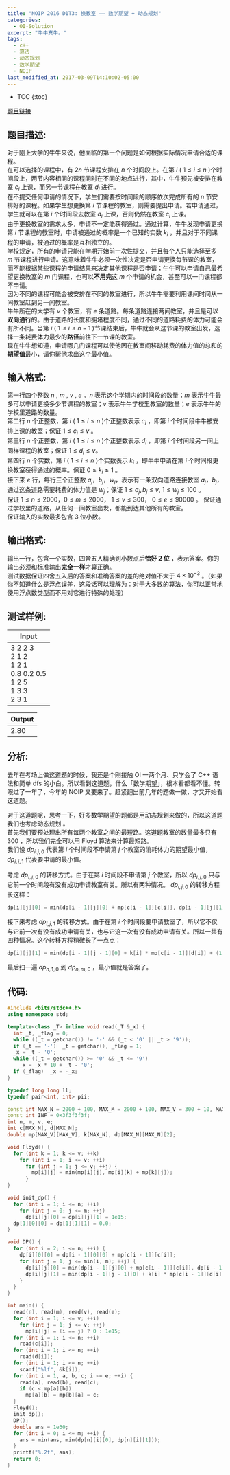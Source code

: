 ```yaml
---
title: "NOIP 2016 D1T3: 换教室 —— 数学期望 + 动态规划"
categories:
  - OI-Solution
excerpt: "牛牛真牛。"
tags:
  - c++
  - 算法
  - 动态规划
  - 数学期望
  - NOIP
last_modified_at: 2017-03-09T14:10:02-05:00
---
```


* TOC
{:toc}

[题目链接](https://vijos.org/p/2005)

## 题目描述:

对于刚上大学的牛牛来说，他面临的第一个问题是如何根据实际情况申请合适的课程。<br>
在可以选择的课程中，有 $2n$ 节课程安排在 $n$ 个时间段上。在第 $i$ ( $1 \leq i \leq n$ )个时间段上，两节内容相同的课程同时在不同的地点进行，其中，牛牛预先被安排在教室 $c_i$ 上课，而另一节课程在教室 $d_i$ 进行。<br>
在不提交任何申请的情况下，学生们需要按时间段的顺序依次完成所有的 $n$ 节安排好的课程。如果学生想更换第 $i$ 节课程的教室，则需要提出申请。若申请通过，学生就可以在第 $i$ 个时间段去教室 $d_i$ 上课，否则仍然在教室 $c_i$ 上课。<br>
由于更换教室的需求太多，申请不一定能获得通过。通过计算，牛牛发现申请更换第 $i$ 节课程的教室时，申请被通过的概率是一个已知的实数 $k_i$ ，并且对于不同课程的申请，被通过的概率是互相独立的。<br>
学校规定，所有的申请只能在学期开始前一次性提交，并且每个人只能选择至多 $m$ 节课程进行申请。这意味着牛牛必须一次性决定是否申请更换每节课的教室，而不能根据某些课程的申请结果来决定其他课程是否申请；牛牛可以申请自己最希望更换教室的 $m$ 门课程，也可以**不用完**这 $m$ 个申请的机会，甚至可以一门课程都不申请。<br>
因为不同的课程可能会被安排在不同的教室进行，所以牛牛需要利用课间时间从一间教室赶到另一间教室。<br>
牛牛所在的大学有 $v$ 个教室，有 $e$ 条道路。每条道路连接两间教室，并且是可以**双向通行**的。由于道路的长度和拥堵程度不同，通过不同的道路耗费的体力可能会有所不同。当第 $i$ ( $1 \leq i \leq n-1$ )节课结束后，牛牛就会从这节课的教室出发，选择一条耗费体力最少的**路径**前往下一节课的教室。<br>
现在牛牛想知道，申请哪几门课程可以使他因在教室间移动耗费的体力值的总和的**期望值**最小，请你帮他求出这个最小值。

## 输入格式:

第一行四个整数 $n$ , $m$ , $v$ , $e$ 。$n$ 表示这个学期内的时间段的数量；$m$ 表示牛牛最多可以申请更换多少节课程的教室；$v$ 表示牛牛学校里教室的数量；$e$ 表示牛牛的学校里道路的数量。<br>
第二行 $n$ 个正整数，第 $i$ ( $1 \leq i \leq n$ )个正整数表示 $c_i$ ，即第 $i$ 个时间段牛牛被安排上课的教室；保证 $1 \leq c_i \leq v$ 。<br>
第三行 $n$ 个正整数，第 $i$ ( $1 \leq i \leq n$ )个正整数表示 $d_i$ ，即第 $i$ 个时间段另一间上同样课程的教室；保证 $1 \leq d_i \leq v$。<br>
第四行 $n$ 个实数，第 $i$ ( $1 \leq i \leq n$ )个实数表示 $k_i$ ，即牛牛申请在第 $i$ 个时间段更换教室获得通过的概率。保证 $0 \leq k_i \leq 1$ 。<br>
接下来 $e$ 行，每行三个正整数 $a_j$，$b_j$，$w_j$，表示有一条双向道路连接教室 $a_j$，$b_j$，通过这条道路需要耗费的体力值是 $w_j$；保证 $1 \leq a_j, b_j \leq v$, $1 \leq w_j \leq 100$ 。<br>
保证 $1 \leq n \leq 2000$，$0 \leq m \leq 2000$， $1 \leq v \leq 300$， $0 \leq e \leq 90000$ 。
保证通过学校里的道路，从任何一间教室出发，都能到达其他所有的教室。<br>
保证输入的实数最多包含 $3$ 位小数。

## 输出格式:

输出一行，包含一个实数，四舍五入精确到小数点后**恰好 $2$ 位** ，表示答案。你的输出必须和标准输出**完全一样**才算正确。<br>
测试数据保证四舍五入后的答案和准确答案的差的绝对值不大于 $4 \times 10^{-3}$ 。（如果你不知道什么是浮点误差，这段话可以理解为：对于大多数的算法，你可以正常地使用浮点数类型而不用对它进行特殊的处理）

## 测试样例:

|Input|
| ---------- |
| 3 2 2 3 <br> 2 1 2 <br> 1 2 1 <br> 0.8 0.2 0.5 <br> 1 2 5 <br> 1 3 3 <br> 2 3 1|

|Output|
| ---------- |
|2.80|

## 分析:

去年在考场上做这道题的时候，我还是个刚接触 OI 一两个月、只学会了 C++ 语法和简单 dfs 的小白。所以看到这道题，什么「数学期望」，根本看都看不懂。转眼过了一年了，今年的 NOIP 又要来了。赶紧翻出前几年的题做一做，才又开始看这道题。

对于这道题呢，思考一下，好多数学期望的题都是用动态规划来做的，所以这道题我们也考虑动态规划 。<br>
首先我们要预处理出所有每两个教室之间的最短路。这道题教室的数量最多只有 300 ，所以我们完全可以用 Floyd 算法来计算最短路。<br>
我们设 $dp_{i, j, 0}$ 代表第 $i$ 个时间段不申请第 $j$ 个教室的消耗体力的期望最小值， $dp_{i, j, 1}$ 代表要申请的最小值。

考虑 $dp_{i, j, 0}$ 的转移方式。由于在第 $i$ 时间段不申请第 $j$ 个教室，所以 $dp_{i, j, 0}$ 只与它前一个时间段有没有成功申请教室有关。所以有两种情况。 $dp_{i, j, 0}$ 的转移方程长这样：

```c++
dp[i][j][0] = min(dp[i - 1][j][0] + mp[c[i - 1]][c[i]], dp[i - 1][j][1] + k[i - 1] * mp[d[i - 1]][c[i]] + (1 - k[i - 1]) * mp[c[i - 1]][c[i]]);
```
接下来考虑 $dp_{i, j, 1}$ 的转移方式。由于在第 $i$ 个时间段要申请教室了，所以它不仅与它前一次有没有成功申请有关，也与它这一次有没有成功申请有关。所以一共有四种情况。这个转移方程稍微长了一点点：

```c++
dp[i][j][1] = min(dp[i - 1][j - 1][0] + k[i] * mp[c[i - 1]][d[i]] + (1 - k[i]) * mp[c[i - 1]][c[i]], dp[i - 1][j - 1][1] + k[i - 1] * k[i] * mp[d[i - 1]][d[i]] + (1 - k[i - 1]) * k[i] * mp[c[i - 1]][d[i]] + k[i - 1] * (1 - k[i]) * mp[d[i - 1]][c[i]] + (1 - k[i - 1]) * (1 - k[i]) * mp[c[i - 1]][c[i]]);
```

最后扫一遍 $dp_{n, 1, 0}$ 到 $dp_{n, m, 0}$ ，最小值就是答案了。

## 代码:

```c++
#include <bits/stdc++.h>
using namespace std;

template<class _T> inline void read(_T &_x) {
  int _t, _flag = 0;
  while ((_t = getchar()) != '-' && (_t < '0' || _t > '9'));
  if (_t == '-')  _t = getchar(), _flag = 1;
  _x = _t - '0';
  while ((_t = getchar()) >= '0' && _t <= '9')
    _x = _x * 10 + _t - '0';
  if (_flag)  _x = -_x;
}

typedef long long ll;
typedef pair<int, int> pii;

const int MAX_N = 2000 + 100, MAX_M = 2000 + 100, MAX_V = 300 + 10, MAX_E = 90000 + 100;
const int INF = 0x3f3f3f3f;
int n, m, v, e;
int c[MAX_N], d[MAX_N];
double mp[MAX_V][MAX_V], k[MAX_N], dp[MAX_N][MAX_N][2];

void Floyd() {
  for (int k = 1; k <= v; ++k)
    for (int i = 1; i <= v; ++i)
      for (int j = 1; j <= v; ++j) {
        mp[i][j] = min(mp[i][j], mp[i][k] + mp[k][j]);
      }
}

void init_dp() {
  for (int i = 1; i <= n; ++i)
    for (int j = 0; j <= m; ++j)
      dp[i][j][0] = dp[i][j][1] = 1e15;
  dp[1][0][0] = dp[1][1][1] = 0.0;
}

void DP() {
  for (int i = 2; i <= n; ++i) {
    dp[i][0][0] = dp[i - 1][0][0] + mp[c[i - 1]][c[i]];
    for (int j = 1; j <= min(i, m); ++j) {
      dp[i][j][0] = min(dp[i - 1][j][0] + mp[c[i - 1]][c[i]], dp[i - 1][j][1] + k[i - 1] * mp[d[i - 1]][c[i]] + (1 - k[i - 1]) * mp[c[i - 1]][c[i]]);
      dp[i][j][1] = min(dp[i - 1][j - 1][0] + k[i] * mp[c[i - 1]][d[i]] + (1 - k[i]) * mp[c[i - 1]][c[i]], dp[i - 1][j - 1][1] + k[i - 1] * k[i] * mp[d[i - 1]][d[i]] + (1 - k[i - 1]) * k[i] * mp[c[i - 1]][d[i]] + k[i - 1] * (1 - k[i]) * mp[d[i - 1]][c[i]] + (1 - k[i - 1]) * (1 - k[i]) * mp[c[i - 1]][c[i]]);
    }
  }
}

int main() {
  read(n), read(m), read(v), read(e);
  for (int i = 1; i <= v; ++i)
    for (int j = 1; j <= v; ++j)
      mp[i][j] = (i == j) ? 0 : 1e15;
  for (int i = 1; i <= n; ++i)
    read(c[i]);
  for (int i = 1; i <= n; ++i)
    read(d[i]);
  for (int i = 1; i <= n; ++i)
    scanf("%lf", &k[i]);
  for (int i = 1, a, b, c; i <= e; ++i) {
    read(a), read(b), read(c);
    if (c < mp[a][b])
      mp[a][b] = mp[b][a] = c;
  }
  Floyd();
  init_dp();
  DP();
  double ans = 1e30;
  for (int i = 0; i <= m; ++i) {
    ans = min(ans, min(dp[n][i][0], dp[n][i][1]));
  }
  printf("%.2f", ans);
  return 0;
}
```
